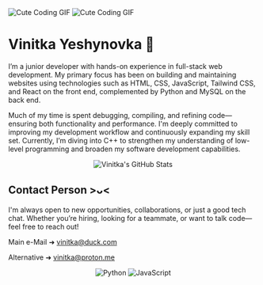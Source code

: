 <div align="center flex">
  <img src="https://media2.giphy.com/media/v1.Y2lkPTc5MGI3NjExYWVuZWttc3JhcGE4czFxZW9pNHltM3ZwcDM2eGFpbTFhZ3dhMGhzdCZlcD12MV9pbnRlcm5hbF9naWZfYnlfaWQmY3Q9Zw/bqSkJ4IwNcoZG/giphy.gif" alt="Cute Coding GIF"/>
  <img src="https://media4.giphy.com/media/v1.Y2lkPTc5MGI3NjExN2JrcHc5OW5od21zcnV6cnp3d3Z0b3lpYXh3cm4wdXd3NXVweHFpOSZlcD12MV9pbnRlcm5hbF9naWZfYnlfaWQmY3Q9Zw/UYzNgRSTf9X1e/giphy.gif" alt="Cute Coding GIF"/>
</div>

# Vinitka Yeshynovka 🎀

I’m a junior developer with hands-on experience in full-stack web development. My primary focus has been on building and maintaining websites using technologies such as HTML, CSS, JavaScript, Tailwind CSS, and React on the front end, complemented by Python and MySQL on the back end.

Much of my time is spent debugging, compiling, and refining code—ensuring both functionality and performance. I'm deeply committed to improving my development workflow and continuously expanding my skill set. Currently, I’m diving into C++ to strengthen my understanding of low-level programming and broaden my software development capabilities.

<div align="center">
  <img src="https://github-profile-summary-cards.vercel.app/api/cards/profile-details?username=vinitkanov&theme=github_dark" alt="Vinitka's GitHub Stats"/>
</div>

## Contact Person >ᴗ<

I'm always open to new opportunities, collaborations, or just a good tech chat. Whether you’re hiring, looking for a teammate, or want to talk code—feel free to reach out!

Main e-Mail ➜  vinitka@duck.com

Alternative  ➜  vinitka@proton.me

<div align="center">
  <img src="https://img.shields.io/badge/Python-3776AB?style=for-the-badge&logo=python&logoColor=white" alt="Python"/>
  <img src="https://img.shields.io/badge/JavaScript-F7DF1E?style=for-the-badge&logo=javascript&logoColor=black" alt="JavaScript"/>
</div>


